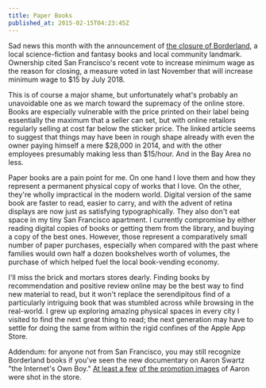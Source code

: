 ```yaml
---
title: Paper Books
published_at: 2015-02-15T04:23:45Z
---
```


Sad news this month with the announcement of [the closure of Borderland](http://www.sfexaminer.com/sanfrancisco/borderlands-books-in-sf-announces-closure-cites-minimum-wage-increase/Content?oid=2918723), a local science-fiction and fantasy books and local community landmark. Ownership cited San Francisco's recent vote to increase minimum wage as the reason for closing, a measure voted in last November that will increase minimum wage to $15 by July 2018.

This is of course a major shame, but unfortunately what's probably an unavoidable one as we march toward the supremacy of the online store. Books are especially vulnerable with the price printed on their label being essentially the maximum that a seller can set, but with online retailors regularly selling at cost far below the sticker price. The linked article seems to suggest that things may have been in rough shape already with even the owner paying himself a mere $28,000 in 2014, and with the other employees presumably making less than $15/hour. And in the Bay Area no less.

Paper books are a pain point for me. On one hand I love them and how they represent a permanent physical copy of works that I love. On the other, they're wholly impractical in the modern world. Digital version of the same book are faster to read, easier to carry, and with the advent of retina displays are now just as satisfying typographically. They also don't eat space in my tiny San Francisco apartment. I currently compromise by either reading digital copies of books or getting them from the library, and buying a copy of the best ones. However, those represent a comparatively small number of paper purchases, especially when compared with the past where families would own half a dozen bookshelves worth of volumes, the purchase of which helped fuel the local book-vending economy.

I'll miss the brick and mortars stores dearly. Finding books by recommendation and positive review online may be the best way to find new material to read, but it won't replace the serendipitous find of a particularly intriguing book that was stumbled across while browsing in the real-world. I grew up exploring amazing physical spaces in every city I visited to find the next great thing to read; the next generation may have to settle for doing the same from within the rigid confines of the Apple App Store.

Addendum: for anyone not from San Francisco, you may still recognize Borderland books if you've seen the new documentary on Aaron Swartz "the Internet's Own Boy." [At least a few](/assets/fragments/paper-books/borderlands-swartz-01.jpg) [of the promotion images](/assets/fragments/paper-books/borderlands-swartz-02.jpg) of Aaron were shot in the store.
